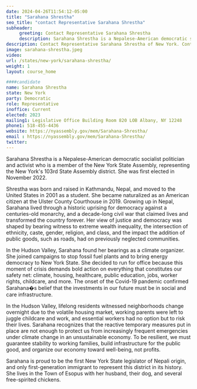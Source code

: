 ```yaml
---
date: 2024-04-26T11:54:12-05:00
title: "Sarahana Shrestha"
seo_title: "contact Representative Sarahana Shrestha"
subheader:
     greeting: Contact Representative Sarahana Shrestha
     description: Sarahana Shrestha is a Nepalese-American democratic socialist politician and activist who is a member of the New York State Assembly, representing the New York's 103rd State Assembly district. She was first elected in November 2022.
description: Contact Representative Sarahana Shrestha of New York. Contact information for Sarahana Shrestha includes email address, phone number, and mailing address.
image: sarahana-shrestha.jpeg
video:
url: /states/new-york/sarahana-shrestha/
weight: 1
layout: course_home

####candidate
name: Sarahana Shrestha
state: New York
party: Democratic
role: Representative
inoffice: Current
elected: 2023
mailing1: Legislative Office Building Room 820 LOB Albany, NY 12248
phone1: 518-455-4436
website: https://nyassembly.gov/mem/Sarahana-Shrestha/
email : https://nyassembly.gov/mem/Sarahana-Shrestha/
twitter:
---
```

Sarahana Shrestha is a Nepalese-American democratic socialist politician and activist who is a member of the New York State Assembly, representing the New York's 103rd State Assembly district. She was first elected in November 2022.

Shrestha was born and raised in Kathmandu, Nepal, and moved to the United States in 2001 as a student. She became naturalized as an American citizen at the Ulster County Courthouse in 2019. Growing up in Nepal, Sarahana lived through a historic uprising for democracy against a centuries-old monarchy, and a decade-long civil war that claimed lives and transformed the country forever. Her view of justice and democracy was shaped by bearing witness to extreme wealth inequality, the intersection of ethnicity, caste, gender, religion, and class, and the impact the addition of public goods, such as roads, had on previously neglected communities.

In the Hudson Valley, Sarahana found her bearings as a climate organizer. She joined campaigns to stop fossil fuel plants and to bring energy democracy to New York State. She decided to run for office because this moment of crisis demands bold action on everything that constitutes our safety net: climate, housing, healthcare, public education, jobs, worker rights, childcare, and more. The onset of the Covid-19 pandemic confirmed Sarahana�s belief that the investments in our future must be in social and care infrastructure.

In the Hudson Valley, lifelong residents witnessed neighborhoods change overnight due to the volatile housing market, working parents were left to juggle childcare and work, and essential workers had no option but to risk their lives. Sarahana recognizes that the reactive temporary measures put in place are not enough to protect us from increasingly frequent emergencies under climate change in an unsustainable economy. To be resilient, we must guarantee stability to working families, build infrastructure for the public good, and organize our economy toward well-being, not profits.

Sarahana is proud to be the first New York State legislator of Nepali origin, and only first-generation immigrant to represent this district in its history. She lives in the Town of Esopus with her husband, their dog, and several free-spirited chickens.
